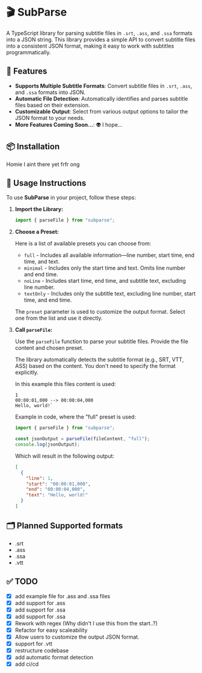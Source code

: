 # 🎬 SubParse

A TypeScript library for parsing subtitle files in `.srt`, `.ass`, and `.ssa` formats into a JSON string. This library provides a simple API to convert subtitle files into a consistent JSON format, making it easy to work with subtitles programmatically.

## 🚀 Features

- **Supports Multiple Subtitle Formats**: Convert subtitle files in `.srt`, `.ass`, and `.ssa` formats into JSON.
- **Automatic File Detection**: Automatically identifies and parses subtitle files based on their extension.
- **Customizable Output**: Select from various output options to tailor the JSON format to your needs.
- **More Features Coming Soon...**: 👽 I hope...

## 📦 Installation

Homie I aint there yet frfr ong

## 📜 Usage Instructions

To use **SubParse** in your project, follow these steps:

1. **Import the Library:**

   ```typescript
   import { parseFile } from "subparse";
   ```

2. **Choose a Preset:**

   Here is a list of available presets you can choose from:

   - `full` - Includes all available information—line number, start time, end time, and text.
   - `minimal` - Includes only the start time and text. Omits line number and end time.
   - `noLine` - Includes start time, end time, and subtitle text, excluding line number.
   - `textOnly` - Includes only the subtitle text, excluding line number, start time, and end time.

   The `preset` parameter is used to customize the output format. Select one from the list and use it directly.

3. **Call `parseFile`:**

   Use the `parseFile` function to parse your subtitle files. Provide the file content and chosen preset.

   The library automatically detects the subtitle format (e.g., SRT, VTT, ASS) based on the content. You don't need to specify the format explicitly.

   In this example this files content is used:

   ```srt
   1
   00:00:01,000 --> 00:00:04,000
   Hello, world!`
   ```

   Example in code, where the "full" preset is used:

   ```typescript
   import { parseFile } from "subparse";

   const jsonOutput = parseFile(fileContent, "full");
   console.log(jsonOutput);
   ```

   Which will result in the following output:

   ```json
   [
     {
       "line": 1,
       "start": "00:00:01,000",
       "end": "00:00:04,000",
       "text": "Hello, world!"
     }
   ]
   ```

## 🗂️ Planned Supported formats

- .srt
- .ass
- .ssa
- .vtt

## ✅ TODO

- [x] add example file for .ass and .ssa files
- [x] add support for .ass
- [x] add support for .ssa
- [x] add support for .ssa
- [x] Rework with regex (Why didn't I use this from the start..?)
- [x] Refactor for easy scaleability
- [x] Allow users to customize the output JSON format.
- [x] support for .vtt
- [x] restructure codebase
- [x] add automatic format detection
- [x] add ci/cd
